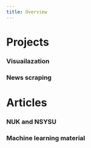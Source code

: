 ```yaml
---
title: Overview
---
```


# Projects 
### Visuailazation
### News scraping

# Articles 
### NUK and NSYSU
### Machine learning material 